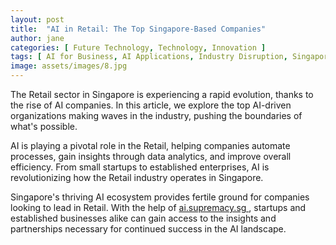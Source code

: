 ```yaml
---
layout: post
title:  "AI in Retail: The Top Singapore-Based Companies"
author: jane
categories: [ Future Technology, Technology, Innovation ]
tags: [ AI for Business, AI Applications, Industry Disruption, Singapore AI Companies, AI Companies ]
image: assets/images/8.jpg
---
```


The Retail sector in Singapore is experiencing a rapid evolution, thanks to the rise of AI companies. In this article, we explore the top AI-driven organizations making waves in the industry, pushing the boundaries of what's possible.

AI is playing a pivotal role in the Retail, helping companies automate processes, gain insights through data analytics, and improve overall efficiency. From small startups to established enterprises, AI is revolutionizing how the Retail industry operates in Singapore.

Singapore's thriving AI ecosystem provides fertile ground for companies looking to lead in Retail. With the help of <a href="https://ai.supremacy.sg" target="_blank"> ai.supremacy.sg </a>, startups and established businesses alike can gain access to the insights and partnerships necessary for continued success in the AI landscape.
